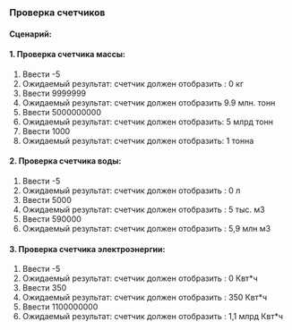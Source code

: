 ### Проверка счетчиков
   #### Сценарий:
#### 1. Проверка счетчика массы:
1. Ввести -5 
2. Ожидаемый результат: счетчик должен отобразить : 0 кг
3. Ввести 9999999 
4. Ожидаемый результат: счетчик должен отобразить  9.9 млн. тонн
5. Ввести 5000000000
6. Ожидаемый результат: счетчик должен отобразить: 5 млрд тонн
7. Ввести 1000
8. Ожидаемый результат: счетчик должен отобразить: 1 тонна

#### 2. Проверка счетчика воды:
1. Ввести -5 
2. Ожидаемый результат: счетчик должен отобразить : 0 л
3. Ввести 5000
4. Ожидаемый результат: счетчик должен отобразить : 5 тыс. м3
5. Ввести 590000
6. Ожидаемый результат: счетчик должен отобразить : 5,9 млн м3

#### 3. Проверка счетчика электроэнергии:
1. Ввести -5 
2. Ожидаемый результат: счетчик должен отобразить : 0 Квт*ч
3. Ввести 350
4. Ожидаемый результат: счетчик должен отобразить : 350 Квт*ч
5. Ввести 1100000000
6. Ожидаемый результат: счетчик должен отобразить : 1,1 млрд Квт*ч